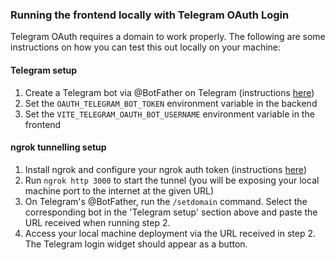 ### Running the frontend locally with Telegram OAuth Login

Telegram OAuth requires a domain to work properly. The following are some instructions on how you can test this out locally on your machine:

#### Telegram setup

1. Create a Telegram bot via @BotFather on Telegram (instructions [here](https://core.telegram.org/bots#3-how-do-i-create-a-bot))
2. Set the `OAUTH_TELEGRAM_BOT_TOKEN` environment variable in the backend
3. Set the `VITE_TELEGRAM_OAUTH_BOT_USERNAME` environment variable in the frontend

#### ngrok tunnelling setup

1. Install ngrok and configure your ngrok auth token (instructions [here](https://dashboard.ngrok.com/get-started/setup))
2. Run `ngrok http 3000` to start the tunnel (you will be exposing your local machine port to the internet at the given URL)
3. On Telegram's @BotFather, run the `/setdomain` command. Select the corresponding bot in the 'Telegram setup' section above and paste the URL received when running step 2.
4. Access your local machine deployment via the URL received in step 2. The Telegram login widget should appear as a button.
